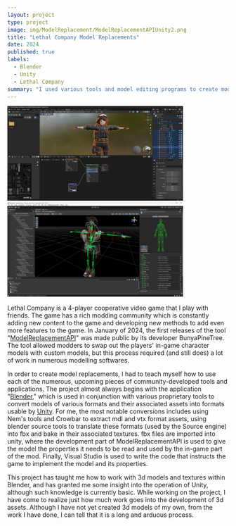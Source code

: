 ```yaml
---
layout: project
type: project
image: img/ModelReplacement/ModelReplacementAPIUnity2.png
title: "Lethal Company Model Replacements"
date: 2024
published: true
labels:
  - Blender
  - Unity
  - Lethal Company
summary: "I used various tools and model editing programs to create mods for the video game 'Lethal Company'."
---
```


<div class="text-center p-4">
  <img width="400px" src="../img/ModelReplacement/Blender1.png" class="img-thumbnail" >
  <img width="400px" src="../img/ModelReplacement/ModelReplacementAPIUnity.png" class="img-thumbnail" >

</div>

  Lethal Company is a 4-player cooperative video game that I play with friends. The game has a rich modding community which is constantly adding new content to the game and developing new methods to add even more features to the game. In January of 2024, the first releases of the tool "[ModelReplacementAPI](https://github.com/BunyaPineTree/LethalCompany_ModelReplacementAPI)" was made public by its developer BunyaPineTree. The tool allowed modders to swap out the players' in-game character models with custom models, but this process required (and still does) a lot of work in numerous modelling softwares. 

  In order to create model replacements, I had to teach myself how to use each of the numerous, upcoming pieces of community-developed tools and applications. The project almost always begins with the application "[Blender](https://www.blender.org/)," which is used in conjunction with various proprietary tools to convert models of various formats and their associated assets into formats usable by [Unity](https://unity.com/). For me, the most notable conversions includes using Nem's tools and Crowbar to extract mdl and vtx format assets, using blender source tools to translate these formats (used by the Source engine) into fbx and bake in their associated textures. fbx files are imported into unity, where the development part of ModelReplacementAPI is used to give the model the properties it needs to be read and used by the in-game part of the mod. Finally, Visual Studio is used to write the code that instructs the game to implement the model and its properties.

  This project has taught me how to work with 3d models and textures within Blender, and has granted me some insight into the operation of Unity, although such knowledge is currently basic. While working on the project, I have come to realize just how much work goes into the development of 3d assets. Although I have not yet created 3d models of my own, from the work I have done, I can tell that it is a long and arduous process. 
